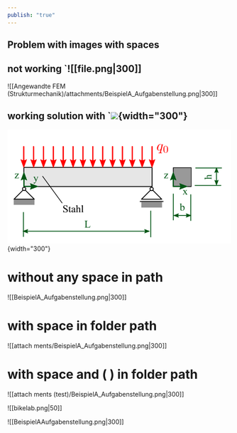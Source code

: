 ```yaml
---
publish: "true"
---
```


## Problem with images with spaces

## not working `![[file.png|300]]

![[Angewandte FEM (Strukturmechanik)/attachments/BeispielA_Aufgabenstellung.png|300]]

## working solution with `![](<file.png>){width="300"}

![Image title](<Angewandte FEM (Strukturmechanik)/attachments/BeispielA_Aufgabenstellung.png>){width="300"}

# without any space in path

![[BeispielA_Aufgabenstellung.png|300]]


# with space in folder path

![[attach ments/BeispielA_Aufgabenstellung.png|300]]

# with space and ( ) in folder path

![[attach ments (test)/BeispielA_Aufgabenstellung.png|300]]

![[bikelab.png|50]]

![[BeispielAAufgabenstellung.png|300]]